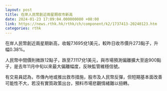 ```yaml
---
layout: post
title: 在岸人民幣創近兩星期收市新高
date: 2024-01-23 17:09:04.000000000 +08:00
link: https://news.rthk.hk/rthk/ch/component/k2/1737413-20240123.htm
categories: rthk
---
```


在岸人民幣創近兩星期新高，收報7.1695兌1美元，較昨日收市價升273點子，升幅0.38%。

人民幣中間價則微跌12點子，跌至7.1117兌1美元，與市場預測偏離擴大至逾900點子，是去年11月中旬以來最大偏離幅度，反映監管維穩信號。

有交易員認為，市傳內地或推出救市措施，股市及人民幣反彈，但短期基本面改善可能性不大，若沒有實質政策出台，預料市場悲觀情緒難以扭轉。
